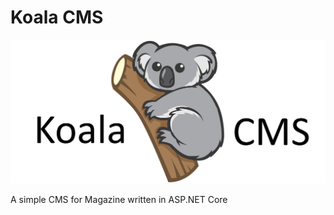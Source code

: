 # Koala CMS

![Koala CMS Logo](/KoalaCMSType.png)

A simple CMS for Magazine written in ASP.NET Core
